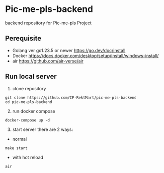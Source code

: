 # Pic-me-pls-backend

backend repository for Pic-me-pls Project

## Perequisite

- Golang ver go1.23.5 or newer https://go.dev/doc/install
- Docker https://docs.docker.com/desktop/setup/install/windows-install/
- air https://github.com/air-verse/air

## Run local server

1. clone repository

```
git clone https://github.com/CP-RektMart/pic-me-pls-backend
cd pic-me-pls-backend
```

2. run docker compose

```
docker-compose up -d
```

3. start server
   there are 2 ways:

- normal

```
make start
```

- with hot reload

```
air
```

